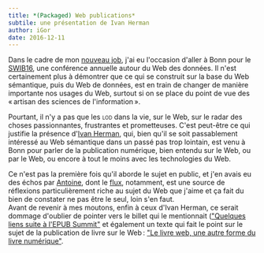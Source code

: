 ```yaml
---
title: *(Packaged) Web publications*
subtile: une présentation de Ivan Herman
author: iGor
date: 2016-12-11
---
```


Dans le cadre de mon [nouveau job](article118/un-changement-deux "billet sur ce blog donnant quelques informations sur ce point"), j'ai eu l'occasion d'aller à Bonn pour le [SWIB16](https://swib.org/swib16 "site Web du SWIB, pointant sur la section dédiée à l'édition 2016"), une conférence annuelle autour du Web des données. Il n'est certainement plus à démontrer que ce qui se construit sur la base du Web sémantique, puis du Web de données, est en train de changer de manière importante nos usages du Web, surtout si on se place du point de vue des « artisan des sciences de l'information ».

Pourtant, il n'y a pas que les <span style="font-variant:small-caps;">lod</span> dans la vie, sur le Web, sur le radar des choses passionnantes, frustrantes et prometteuses. C'est peut-être ce qui justifie la présence d'[Ivan Herman](https://www.ivan-herman.net/ "site personnel d'Ivan Herman"), qui, bien qu'il se soit passablement intéressé au Web sémantique dans un passé pas trop lointain, est venu à Bonn pour parler de la publication numérique, bien entendu sur le Web, ou par le Web, ou encore à tout le moins avec les technologies du Web.

Ce n'est pas la première fois qu'il aborde le sujet en public, et j'en avais eu des échos par [Antoine](https://www.quaternum.net/a-propos/ "page personnelle d'Antoine, sur son site Web"), dont le [flux](https://www.quaternum.net/flux/ "partie flux du site Web d'Antoine"), notamment, est une source de réflexions particulièrement riche au sujet du Web que j'aime et ça fait du bien de constater ne pas être le seul, loin s'en faut.   
Avant de revenir à mes moutons, enfin à ceux d'Ivan Herman, ce serait dommage d'oublier de pointer vers le billet qui le mentionnait (["Quelques liens suite à l'EPUB Summit"](https://www.quaternum.net/2016/04/15/quelques-liens-suite-a-l-epub-summit/ "billet d'Antoine mentionnant une présentation d'Ivan Herman sur le sujet de la publication numérique") et également un texte qui fait le point sur le sujet de la publication de livre sur le Web : ["Le livre web, une autre forme du livre numérique"](https://www.quaternum.net/2016/10/24/le-livre-web-une-autre-forme-du-livre-numerique/ "texte de réflexions sur le livre Web").
